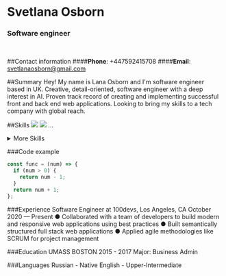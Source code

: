 # Svetlana Osborn
### Software engineer
<br>

##Contact information
####**Phone**: +447592415708
####**Email**: svetlanaosborn@gmail.com

##Summary
Hey! My name is Lana Osborn and I'm software engineer based in UK. 
Creative, detail-oriented, software engineer with a deep interest in AI. Proven track record
of creating and implementing successful front and back end web applications. Looking to
bring my skills to a tech company with global reach.

##Skills
[](https://img.shields.io/badge/Code-Angular-informational?style=flat&logo=angular&logoColor=white&color=4AB197)
![](https://img.shields.io/badge/Code-Ionic-informational?style=flat&logo=ionic&logoColor=white&color=4AB197)
![](https://img.shields.io/badge/Code-React-informational?style=flat&logo=react&logoColor=white&color=4AB197)
...

<details>
<summary>More Skills</summary>

[](https://img.shields.io/badge/Style-CSS-informational?style=flat&logo=css3&logoColor=white&color=4AB197)
![](https://img.shields.io/badge/Style-Tailwind-informational?style=flat&logo=Tailwind-CSS&logoColor=white&color=4AB197)
![](https://img.shields.io/badge/Style-Sass-informational?style=flat&logo=Sass&logoColor=white&color=4AB197)
![](https://img.shields.io/badge/Style-Stylus-informational?style=flat&logo=Stylus&logoColor=white&color=4AB197)
...
</details>

###Code example
```javascript
const func = (num) => {
  if (num > 0) {
    return num - 1;
  }
  return num + 1;
};
```

###Experience
Software Engineer at 100devs, Los Angeles, CA
October 2020 — Present
● Collaborated with a team of developers to build modern and responsive web
applications using best practices
● Built semantically structured full stack web applications
● Applied agile methodologies like SCRUM for project management

###Education
UMASS BOSTON
2015 - 2017
Major: Business Admin

###Languages
Russian - Native
English - Upper-Intermediate
